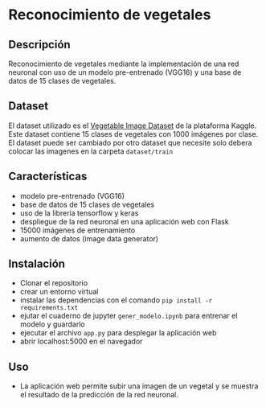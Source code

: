 
# Reconocimiento de vegetales

## Descripción

Reconocimiento de vegetales mediante la implementación de una red neuronal con uso de un modelo pre-entrenado (VGG16) y una base de datos de 15 clases de vegetales. 


## Dataset

El dataset utilizado es el [Vegetable Image Dataset](https://www.kaggle.com/datasets/misrakahmed/vegetable-image-dataset) de la plataforma Kaggle. Este dataset contiene 15 clases de vegetales con 1000 imágenes por clase. El dataset puede ser cambiado por otro dataset que necesite solo debera colocar las imagenes en la carpeta `dataset/train`  

## Características

- modelo pre-entrenado (VGG16)
- base de datos de 15 clases de vegetales
- uso de la librería tensorflow y keras
- despliegue de la red neuronal en una aplicación web con Flask
- 15000 imágenes de entrenamiento
- aumento de datos (image data generator)

## Instalación

- Clonar el repositorio
- crear un entorno virtual
- instalar las dependencias con el comando `pip install -r requirements.txt`
- ejutar el cuaderno de jupyter `gener_modelo.ipynb` para entrenar el modelo y guardarlo
- ejecutar el archivo `app.py` para desplegar la aplicación web
- abrir localhost:5000 en el navegador

## Uso

- La aplicación web permite subir una imagen de un vegetal y se muestra el resultado de la predicción de la red neuronal.




